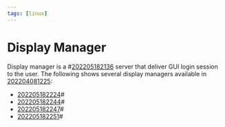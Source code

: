 ```yaml
---
tags: [linux]
---
```


# Display Manager

Display manager is a #[202205182136](202205182136.md) server that deliver GUI login session to
the user. The following shows several display managers available in
[202204081225](202204081225.md):

- [202205182224](202205182224.md)#
- [202205182244](202205182244.md)#
- [202205182247](202205182247.md)#
- [202205182251](202205182251.md)#
